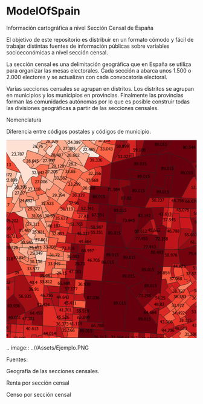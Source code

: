 # ModelOfSpain
Información cartográfica a nivel Sección Censal de España

El objetivo de este repositorio es distribuir en un formato cómodo y fácil de trabajar distintas fuentes de información públicas sobre variables socioeconómicas a nivel sección censal.

La sección censal es una delimitación geográfica que en España se utiliza para organizar las mesas electorales. Cada sección a abarca unos 1.500 o 2.000 electores y se actualizan con cada convocatoria electoral.

Varias secciones censales se agrupan en distritos. Los distritos se agrupan en municipios y los municipios en provincias. Finalmente las provincias forman las comunidades autónomas por lo que es posible construir todas las divisiones geográficas a partir de las secciones censales.

Nomenclatura

Diferencia entre códigos postales y códigos de municipio.


![hola](https://raw.githubusercontent.com/Nordlingen21/ModelOfSpain/master/Assets/Ejemplo.PNG)

.. image:: ..//Assets/Ejemplo.PNG

Fuentes:

Geografía de las secciones censales.

Renta por sección censal

Censo por sección censal

